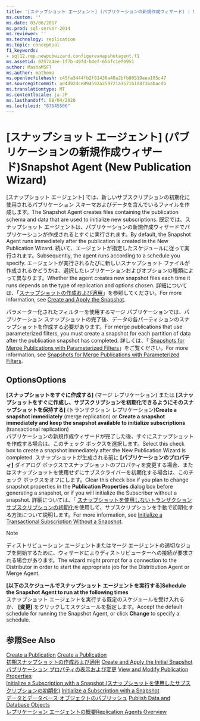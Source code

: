 ```yaml
---
title: '[スナップショット エージェント] (パブリケーションの新規作成ウィザード) | Microsoft Docs'
ms.custom: ''
ms.date: 03/06/2017
ms.prod: sql-server-2014
ms.reviewer: ''
ms.technology: replication
ms.topic: conceptual
f1_keywords:
- sql12.rep.newpubwizard.configuresnapshotagent.f1
ms.assetid: 0257d4ee-1f7b-49fd-b4ef-65bfc1ef6951
author: MashaMSFT
ms.author: mathoma
ms.openlocfilehash: c45fa3444fb2f81436a40a2bfb80519aea105c47
ms.sourcegitcommit: ad4d92dce894592a259721a1571b1d8736abacdb
ms.translationtype: MT
ms.contentlocale: ja-JP
ms.lasthandoff: 08/04/2020
ms.locfileid: "87645506"
---
```

# <a name="snapshot-agent-new-publication-wizard"></a><span data-ttu-id="5ddc0-102">[スナップショット エージェント] (パブリケーションの新規作成ウィザード)</span><span class="sxs-lookup"><span data-stu-id="5ddc0-102">Snapshot Agent (New Publication Wizard)</span></span>
  <span data-ttu-id="5ddc0-103">[スナップショット エージェント] では、新しいサブスクリプションの初期化に使用されるパブリケーション スキーマおよびデータを含んでいるファイルを作成します。</span><span class="sxs-lookup"><span data-stu-id="5ddc0-103">The Snapshot Agent creates files containing the publication schema and data that are used to initialize new subscriptions.</span></span> <span data-ttu-id="5ddc0-104">既定では、スナップショット エージェントは、パブリケーションの新規作成ウィザードでパブリケーションが作成されるとすぐに実行されます。</span><span class="sxs-lookup"><span data-stu-id="5ddc0-104">By default, the Snapshot Agent runs immediately after the publication is created in the New Publication Wizard.</span></span> <span data-ttu-id="5ddc0-105">続いて、エージェントが指定したスケジュールに従って実行されます。</span><span class="sxs-lookup"><span data-stu-id="5ddc0-105">Subsequently, the agent runs according to a schedule you specify.</span></span> <span data-ttu-id="5ddc0-106">エージェントが実行されるたびに新しいスナップショット ファイルが作成されるかどうかは、選択したレプリケーションおよびオプションの種類によって異なります。</span><span class="sxs-lookup"><span data-stu-id="5ddc0-106">Whether the agent creates new snapshot files each time it runs depends on the type of replication and options chosen.</span></span> <span data-ttu-id="5ddc0-107">詳細については、「[スナップショットの作成および適用](create-and-apply-the-snapshot.md)」を参照してください。</span><span class="sxs-lookup"><span data-stu-id="5ddc0-107">For more information, see [Create and Apply the Snapshot](create-and-apply-the-snapshot.md).</span></span>  
  
 <span data-ttu-id="5ddc0-108">パラメーター化されたフィルターを使用するマージ パブリケーションでは、パブリケーション スナップショットの完了後、データの各パーティションのスナップショットを作成する必要があります。</span><span class="sxs-lookup"><span data-stu-id="5ddc0-108">For merge publications that use parameterized filters, you must create a snapshot for each partition of data after the publication snapshot has completed.</span></span> <span data-ttu-id="5ddc0-109">詳しくは、「 [Snapshots for Merge Publications with Parameterized Filters](snapshots-for-merge-publications-with-parameterized-filters.md)」をご覧ください。</span><span class="sxs-lookup"><span data-stu-id="5ddc0-109">For more information, see [Snapshots for Merge Publications with Parameterized Filters](snapshots-for-merge-publications-with-parameterized-filters.md).</span></span>  
  
## <a name="options"></a><span data-ttu-id="5ddc0-110">Options</span><span class="sxs-lookup"><span data-stu-id="5ddc0-110">Options</span></span>  
 <span data-ttu-id="5ddc0-111">**[スナップショットをすぐに作成する]** (マージ レプリケーション) または **[スナップショットをすぐに作成し、サブスクリプションを初期化できるようにそのスナップショットを保持する]** (トランザクション レプリケーション)</span><span class="sxs-lookup"><span data-stu-id="5ddc0-111">**Create a snapshot immediately** (merge replication) or **Create a snapshot immediately and keep the snapshot available to initialize subscriptions** (transactional replication)</span></span>  
 <span data-ttu-id="5ddc0-112">パブリケーションの新規作成ウィザードが完了した後、すぐにスナップショットを作成する場合は、このチェック ボックスを選択します。</span><span class="sxs-lookup"><span data-stu-id="5ddc0-112">Select this check box to create a snapshot immediately after the New Publication Wizard is completed.</span></span> <span data-ttu-id="5ddc0-113">スナップショットが生成される前に **[パブリケーションのプロパティ]** ダイアログ ボックスでスナップショットのプロパティを変更する場合、またはスナップショットを使用せずにサブスクライバーを初期化する場合は、このチェック ボックスをオフにします。</span><span class="sxs-lookup"><span data-stu-id="5ddc0-113">Clear this check box if you plan to change snapshot properties in the **Publication Properties** dialog box before generating a snapshot, or if you will initialize the Subscriber without a snapshot.</span></span> <span data-ttu-id="5ddc0-114">詳細については、「 [スナップショットを使用しないトランザクション サブスクリプションの初期化](initialize-a-transactional-subscription-without-a-snapshot.md)を使用して、サブスクリプションを手動で初期化する方法について説明します。</span><span class="sxs-lookup"><span data-stu-id="5ddc0-114">For more information, see [Initialize a Transactional Subscription Without a Snapshot](initialize-a-transactional-subscription-without-a-snapshot.md).</span></span>  
  
> [!NOTE]  
>  <span data-ttu-id="5ddc0-115">ディストリビューション エージェントまたはマージ エージェントの適切なジョブを開始するために、ウィザードによりディストリビューターへの接続が要求される場合があります。</span><span class="sxs-lookup"><span data-stu-id="5ddc0-115">The wizard might prompt for a connection to the Distributor in order to start the appropriate job for the Distribution Agent or Merge Agent.</span></span>  
  
 <span data-ttu-id="5ddc0-116">**[以下のスケジュールでスナップショット エージェントを実行する]**</span><span class="sxs-lookup"><span data-stu-id="5ddc0-116">**Schedule the Snapshot Agent to run at the following times**</span></span>  
 <span data-ttu-id="5ddc0-117">スナップショット エージェントを実行する既定のスケジュールを受け入れるか、 **[変更]** をクリックしてスケジュールを指定します。</span><span class="sxs-lookup"><span data-stu-id="5ddc0-117">Accept the default schedule for running the Snapshot Agent, or click **Change** to specify a schedule.</span></span>  
  
## <a name="see-also"></a><span data-ttu-id="5ddc0-118">参照</span><span class="sxs-lookup"><span data-stu-id="5ddc0-118">See Also</span></span>  
 <span data-ttu-id="5ddc0-119">[Create a Publication](publish/create-a-publication.md) </span><span class="sxs-lookup"><span data-stu-id="5ddc0-119">[Create a Publication](publish/create-a-publication.md) </span></span>  
 <span data-ttu-id="5ddc0-120">[初期スナップショットの作成および適用](create-and-apply-the-initial-snapshot.md) </span><span class="sxs-lookup"><span data-stu-id="5ddc0-120">[Create and Apply the Initial Snapshot](create-and-apply-the-initial-snapshot.md) </span></span>  
 <span data-ttu-id="5ddc0-121">[パブリケーション プロパティの表示および変更](publish/view-and-modify-publication-properties.md) </span><span class="sxs-lookup"><span data-stu-id="5ddc0-121">[View and Modify Publication Properties](publish/view-and-modify-publication-properties.md) </span></span>  
 <span data-ttu-id="5ddc0-122">[Initialize a Subscription with a Snapshot (スナップショットを使用したサブスクリプションの初期化)](initialize-a-subscription-with-a-snapshot.md) </span><span class="sxs-lookup"><span data-stu-id="5ddc0-122">[Initialize a Subscription with a Snapshot](initialize-a-subscription-with-a-snapshot.md) </span></span>  
 <span data-ttu-id="5ddc0-123">[データとデータベース オブジェクトのパブリッシュ](publish/publish-data-and-database-objects.md) </span><span class="sxs-lookup"><span data-stu-id="5ddc0-123">[Publish Data and Database Objects](publish/publish-data-and-database-objects.md) </span></span>  
 [<span data-ttu-id="5ddc0-124">レプリケーション エージェントの概要</span><span class="sxs-lookup"><span data-stu-id="5ddc0-124">Replication Agents Overview</span></span>](agents/replication-agents-overview.md)  
  
  
